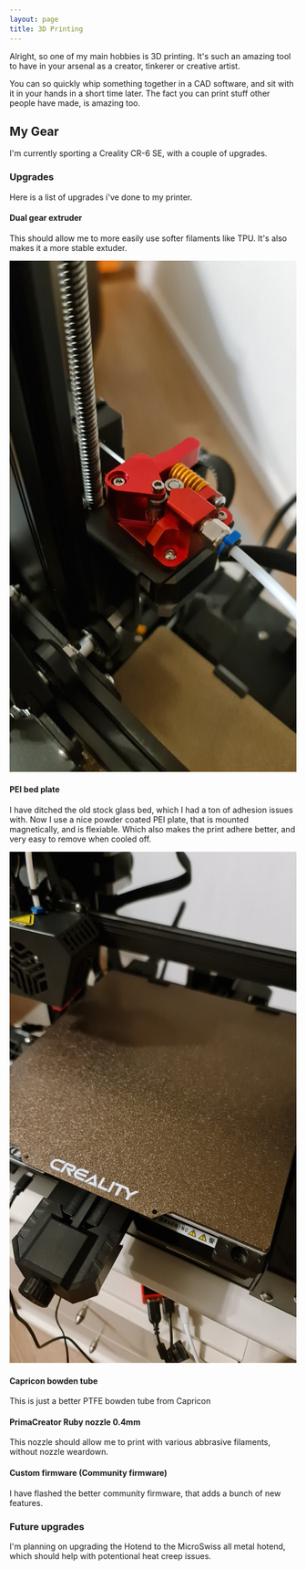 ```yaml
---
layout: page
title: 3D Printing
---
```


Alright, so one of my main hobbies is 3D printing. It's such an amazing tool to have in your arsenal as a creator, tinkerer or creative artist.

You can so quickly whip something together in a CAD software, and sit with it in your hands in a short time later. The fact you can print stuff other people have made, is amazing too.

## My Gear

I'm currently sporting a Creality CR-6 SE, with a couple of upgrades.

### Upgrades
Here is a list of upgrades i've done to my printer.

#### Dual gear extruder
This should allow me to more easily use softer filaments like TPU. It's also makes it a more stable extuder.

![Dual gear extruder](/public/3dprinter/extruder.jpg)

#### PEI bed plate
I have ditched the old stock glass bed, which I had a ton of adhesion issues with. Now I use a nice powder coated PEI plate, that is mounted magnetically, and is flexiable. Which also makes the print adhere better, and very easy to remove when cooled off.

![PEI bed](/public/3dprinter/bed.jpg)

#### Capricon bowden tube
This is just a better PTFE bowden tube from Capricon

#### PrimaCreator Ruby nozzle 0.4mm
This nozzle should allow me to print with various abbrasive filaments, without nozzle weardown.

#### Custom firmware (Community firmware)
I have flashed the better community firmware, that adds a bunch of new features.

### Future upgrades
I'm planning on upgrading the Hotend to the MicroSwiss all metal hotend, which should help with potentional heat creep issues.
